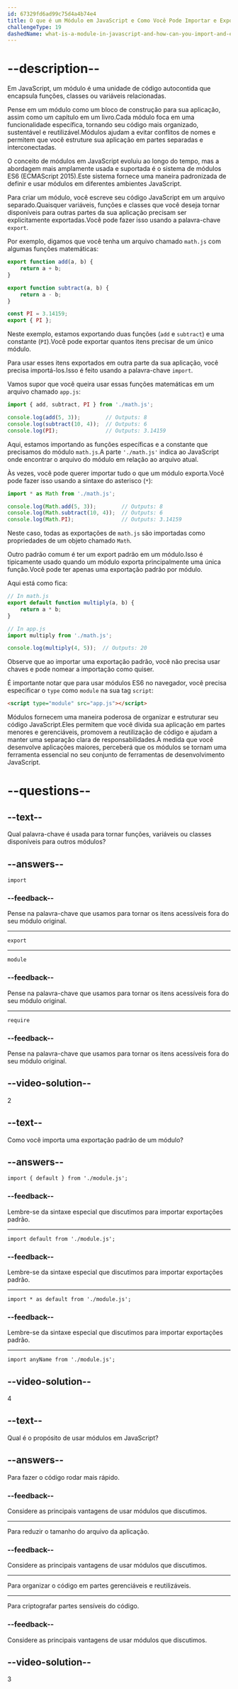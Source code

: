 ```yaml
---
id: 67329fd6ad99c75d4a4b74e4
title: O que é um Módulo em JavaScript e Como Você Pode Importar e Exportar Módulos no Seu Programa?
challengeType: 19
dashedName: what-is-a-module-in-javascript-and-how-can-you-import-and-export-modules-in-your-program
---
```


# --description--

Em JavaScript, um módulo é uma unidade de código autocontida que encapsula funções, classes ou variáveis relacionadas.

Pense em um módulo como um bloco de construção para sua aplicação, assim como um capítulo em um livro.Cada módulo foca em uma funcionalidade específica, tornando seu código mais organizado, sustentável e reutilizável.Módulos ajudam a evitar conflitos de nomes e permitem que você estruture sua aplicação em partes separadas e interconectadas.

O conceito de módulos em JavaScript evoluiu ao longo do tempo, mas a abordagem mais amplamente usada e suportada é o sistema de módulos ES6 (ECMAScript 2015).Este sistema fornece uma maneira padronizada de definir e usar módulos em diferentes ambientes JavaScript.

Para criar um módulo, você escreve seu código JavaScript em um arquivo separado.Quaisquer variáveis, funções e classes que você deseja tornar disponíveis para outras partes da sua aplicação precisam ser explicitamente exportadas.Você pode fazer isso usando a palavra-chave `export`.

Por exemplo, digamos que você tenha um arquivo chamado `math.js` com algumas funções matemáticas:

```js
export function add(a, b) {
    return a + b;
}

export function subtract(a, b) {
    return a - b;
}

const PI = 3.14159;
export { PI };
```

Neste exemplo, estamos exportando duas funções (`add` e `subtract`) e uma constante (`PI`).Você pode exportar quantos itens precisar de um único módulo.

Para usar esses itens exportados em outra parte da sua aplicação, você precisa importá-los.Isso é feito usando a palavra-chave `import`.

Vamos supor que você queira usar essas funções matemáticas em um arquivo chamado `app.js`:

```js
import { add, subtract, PI } from './math.js';

console.log(add(5, 3));        // Outputs: 8
console.log(subtract(10, 4));  // Outputs: 6
console.log(PI);               // Outputs: 3.14159
```

Aqui, estamos importando as funções específicas e a constante que precisamos do módulo `math.js`.A parte `'./math.js'` indica ao JavaScript onde encontrar o arquivo do módulo em relação ao arquivo atual.

Às vezes, você pode querer importar tudo o que um módulo exporta.Você pode fazer isso usando a sintaxe do asterisco (`*`):

```js
import * as Math from './math.js';

console.log(Math.add(5, 3));        // Outputs: 8
console.log(Math.subtract(10, 4));  // Outputs: 6
console.log(Math.PI);               // Outputs: 3.14159
```

Neste caso, todas as exportações de `math.js` são importadas como propriedades de um objeto chamado `Math`.

Outro padrão comum é ter um export padrão em um módulo.Isso é tipicamente usado quando um módulo exporta principalmente uma única função.Você pode ter apenas uma exportação padrão por módulo.

Aqui está como fica:

```js
// In math.js
export default function multiply(a, b) {
    return a * b;
}

// In app.js
import multiply from './math.js';

console.log(multiply(4, 5));  // Outputs: 20
```

Observe que ao importar uma exportação padrão, você não precisa usar chaves e pode nomear a importação como quiser.

É importante notar que para usar módulos ES6 no navegador, você precisa especificar o `type` como `module` na sua tag `script`:

```html
<script type="module" src="app.js"></script>
```

Módulos fornecem uma maneira poderosa de organizar e estruturar seu código JavaScript.Eles permitem que você divida sua aplicação em partes menores e gerenciáveis, promovem a reutilização de código e ajudam a manter uma separação clara de responsabilidades.À medida que você desenvolve aplicações maiores, perceberá que os módulos se tornam uma ferramenta essencial no seu conjunto de ferramentas de desenvolvimento JavaScript.

# --questions--

## --text--

Qual palavra-chave é usada para tornar funções, variáveis ou classes disponíveis para outros módulos?

## --answers--

`import`

### --feedback--

Pense na palavra-chave que usamos para tornar os itens acessíveis fora do seu módulo original.

---

`export`

---

`module`

### --feedback--

Pense na palavra-chave que usamos para tornar os itens acessíveis fora do seu módulo original.

---

`require`

### --feedback--

Pense na palavra-chave que usamos para tornar os itens acessíveis fora do seu módulo original.

## --video-solution--

2

## --text--

Como você importa uma exportação padrão de um módulo?

## --answers--

`import { default } from './module.js';`

### --feedback--

Lembre-se da sintaxe especial que discutimos para importar exportações padrão.

---

`import default from './module.js';`

### --feedback--

Lembre-se da sintaxe especial que discutimos para importar exportações padrão.

---

`import * as default from './module.js';`

### --feedback--

Lembre-se da sintaxe especial que discutimos para importar exportações padrão.

---

`import anyName from './module.js';`

## --video-solution--

4

## --text--

Qual é o propósito de usar módulos em JavaScript?

## --answers--

Para fazer o código rodar mais rápido.

### --feedback--

Considere as principais vantagens de usar módulos que discutimos.

---

Para reduzir o tamanho do arquivo da aplicação.

### --feedback--

Considere as principais vantagens de usar módulos que discutimos.

---

Para organizar o código em partes gerenciáveis e reutilizáveis.

---

Para criptografar partes sensíveis do código.

### --feedback--

Considere as principais vantagens de usar módulos que discutimos.

## --video-solution--

3

